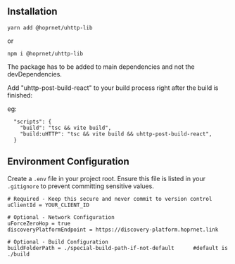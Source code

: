 ## Installation

```
yarn add @hoprnet/uhttp-lib
```

or

```
npm i @hoprnet/uhttp-lib
```

The package has to be added to main dependencies and not the devDependencies.

Add "uhttp-post-build-react" to your build process right after the build is finished:

eg:

```
  "scripts": {
    "build": "tsc && vite build",
    "build:uHTTP": "tsc && vite build && uhttp-post-build-react",
  }
```

## Environment Configuration

Create a `.env` file in your project root. Ensure this file is listed in your `.gitignore` to prevent committing sensitive values.

```dotenv
# Required - Keep this secure and never commit to version control
uClientId = YOUR_CLIENT_ID

# Optional - Network Configuration
uForceZeroHop = true
discoveryPlatformEndpoint = https://discovery-platform.hoprnet.link

# Optional - Build Configuration
buildFolderPath = ./special-build-path-if-not-default      #default is ./build
```